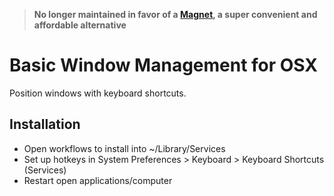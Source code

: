 > **No longer maintained in favor of a [Magnet](https://itunes.apple.com/us/app/magnet/id441258766), a super convenient and affordable alternative**

# Basic Window Management for OSX

Position windows with keyboard shortcuts.

## Installation

- Open workflows to install into ~/Library/Services
- Set up hotkeys in System Preferences > Keyboard > Keyboard Shortcuts (Services)
- Restart open applications/computer
